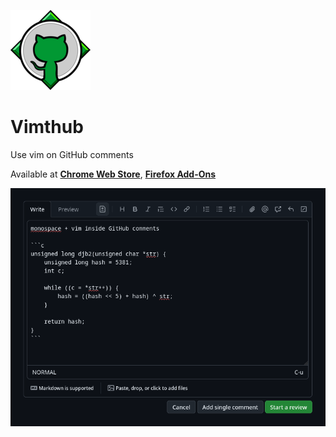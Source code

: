 ![logo](./media/logo-128.png)

# Vimthub

Use vim on GitHub comments

Available at [**Chrome Web Store**](https://chromewebstore.google.com/detail/vimthub/ihominfllbkefnhjfgjepmjblogifacj), [**Firefox Add-Ons**](https://addons.mozilla.org/en-US/firefox/addon/vimthub/)

![example](./.readme/vimthub.png)
